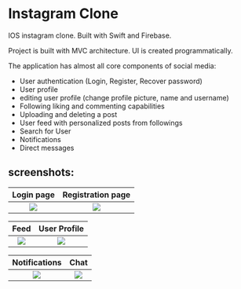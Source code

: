 # Instagram Clone

IOS instagram clone. Built with Swift and Firebase.

Project is built with MVC architecture. UI is created programmatically.

The application has almost all core components of social media:



- User authentication (Login, Register, Recover password)
- User profile 
- editing user profile (change profile picture, name and username)
- Following liking and commenting capabilities
- Uploading and deleting a post
- User feed with personalized posts from followings
- Search for User 
- Notifications
- Direct messages





## screenshots: 

Login page            |  Registration page
:-------------------------:|:-------------------------:
![](https://user-images.githubusercontent.com/61325476/105508335-b3e00000-5ce5-11eb-82a7-f7ec10325d29.jpg)  |  ![](https://user-images.githubusercontent.com/61325476/105508635-08837b00-5ce6-11eb-9f6e-eaa39a7954e8.jpg)

Feed            |  User Profile
:-------------------------:|:-------------------------:
![](https://user-images.githubusercontent.com/61325476/105509603-18e82580-5ce7-11eb-88b2-d4a42f8b962e.jpg)  |  ![](https://user-images.githubusercontent.com/61325476/105509765-4b921e00-5ce7-11eb-94b7-a91ef2376e25.jpg)


Notifications            |  Chat
:-------------------------:|:-------------------------:
![](https://user-images.githubusercontent.com/61325476/105510191-cb1fed00-5ce7-11eb-89b6-cdab884a1ebf.jpg)  |  ![](https://user-images.githubusercontent.com/61325476/105510201-cf4c0a80-5ce7-11eb-8cfe-a40283eee29f.jpg)                                             

                                                       


